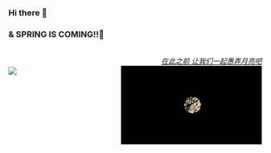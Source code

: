 ### Hi there 👋
### & SPRING IS COMING!!🌸

<div align="right"><a href="https://music.163.com/#/song?id=1456653967"><i><br>在此之前 让我们一起愚弄月亮吧</br></i></a></div>
<img src="https://raw.githubusercontent.com/SpringOnU/SpringOnU/main/IMG_20201230_184320_edit_280586827660309.jpg.JPG" align="right"/>

<!--
**SpringOnU/SpringOnU** is a ✨ _special_ ✨ repository because its `README.md` (this file) appears on your GitHub profile.

Here are some ideas to get you started:

- 🔭 I’m currently working on ...
- 🌱 I’m currently learning ...
- 👯 I’m looking to collaborate on ...
- 🤔 I’m looking for help with ...
- 💬 Ask me about ...
- 📫 How to reach me: ...
- 😄 Pronouns: ...
- ⚡ Fun fact: ...
-->

<img align="center" src="https://github-readme-stats.vercel.app/api?username=SpringOnU&theme=dracula&show_icons=true&count_private=true" float="right" width="200px"/>
